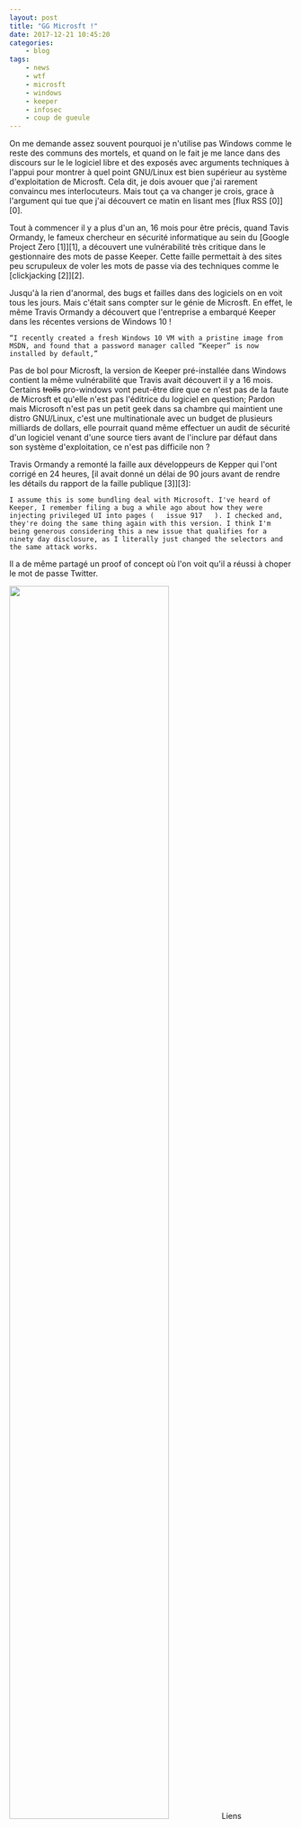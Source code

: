 ```yaml
---
layout: post
title: "GG Microsft !"
date: 2017-12-21 10:45:20
categories:
    - blog
tags:
    - news
    - wtf
    - microsft
    - windows
    - keeper
    - infosec
    - coup de gueule
---
```


On me demande assez souvent pourquoi je n'utilise pas Windows comme le reste des communs des mortels, et quand on le fait je me lance dans des discours sur le le logiciel libre et des exposés avec arguments techniques à l'appui pour montrer à quel point GNU/Linux est bien supérieur au système d'exploitation de Microsft. Cela dit, je dois avouer que j'ai rarement convaincu mes interlocuteurs. Mais tout ça va changer je crois, grace à l'argument qui tue que j'ai découvert ce matin en lisant mes [flux RSS \[0\]][0].

Tout à commencer il y a plus d'un an, 16 mois pour être précis, quand Tavis Ormandy, le fameux chercheur en sécurité informatique au sein du [Google Project Zero \[1\]][1], a découvert une vulnérabilité très critique dans le gestionnaire des mots de passe Keeper. Cette faille permettait à des sites peu scrupuleux de voler les mots de passe via des techniques comme le [clickjacking \[2\]][2].

Jusqu'à la rien d'anormal, des bugs et failles dans des logiciels on en voit tous les jours. Mais c'était sans compter sur le génie de Microsft. En effet, le même Travis Ormandy a découvert que l'entreprise a embarqué Keeper dans les récentes versions de Windows 10 !
~~~
“I recently created a fresh Windows 10 VM with a pristine image from MSDN, and found that a password manager called “Keeper” is now installed by default,”
~~~

Pas de bol pour Microsft, la version de Keeper pré-installée dans Windows contient la même vulnérabilité que Travis avait découvert il y a 16 mois. Certains ~~trolls~~ pro-windows vont peut-être dire que ce n'est pas de la faute de Microsft et qu'elle n'est pas l'éditrice du logiciel en question; Pardon mais Microsoft n'est pas un petit geek dans sa chambre qui maintient une distro GNU/Linux, c'est une multinationale avec un budget de plusieurs milliards de dollars, elle pourrait quand même effectuer un audit de sécurité d'un logiciel venant d'une source tiers avant de l'inclure par défaut dans son système d'exploitation, ce n'est pas difficile non ? 

Travis Ormandy a remonté la faille aux développeurs de Kepper qui l'ont corrigé en 24 heures, [il avait donné un délai de 90 jours avant de rendre les détails du rapport de la faille publique \[3\]][3]:
~~~
I assume this is some bundling deal with Microsoft. I've heard of Keeper, I remember filing a bug a while ago about how they were injecting privileged UI into pages (   issue 917   ). I checked and, they're doing the same thing again with this version. I think I'm being generous considering this a new issue that qualifies for a ninety day disclosure, as I literally just changed the selectors and the same attack works.
~~~

Il a de même partagé un proof of concept où l'on voit qu'il a réussi à choper le mot de passe Twitter.

<div>
	<img src="{{ site.baseurl }}/images/posts/2017/windows_keeper.png" style="width:75%;/>
</div>
<br />

Donc pour revenir à mon argument, je ne sais pas pour vous  mais moi je ne ferais pas confiance à une entreprise incapable de faire un code review d'une putaine extension pour navigateur web ! (bon, je sais que les genre n'ont rien à foutre de ça, mais je vais quand même à rêver dans mon coin )


### Liens
~~~
[0]: {{ site.baseurl }}/feed
[1]: http://googleprojectzero.blogspot.com
[2]: https://fr.wikipedia.org/wiki/D%C3%A9tournement_de_clic
[3]: https://bugs.chromium.org/p/project-zero/issues/detail?id=1481&desc=3
~~~
[0]: {{ site.baseurl }}/feed
[1]: http://googleprojectzero.blogspot.com
[2]: https://fr.wikipedia.org/wiki/D%C3%A9tournement_de_clic
[3]: https://bugs.chromium.org/p/project-zero/issues/detail?id=1481&desc=3

